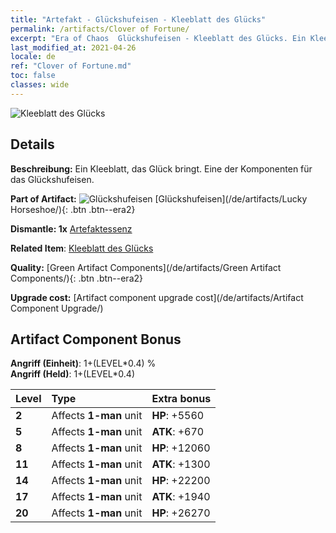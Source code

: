 ```yaml
---
title: "Artefakt - Glückshufeisen - Kleeblatt des Glücks"
permalink: /artifacts/Clover of Fortune/
excerpt: "Era of Chaos  Glückshufeisen - Kleeblatt des Glücks. Ein Kleeblatt, das Glück bringt. Eine der Komponenten für das Glückshufeisen."
last_modified_at: 2021-04-26
locale: de
ref: "Clover of Fortune.md"
toc: false
classes: wide
---
```


 ![Kleeblatt des Glücks](/images/t/artifact_40121.png)



## Details

 **Beschreibung:** Ein Kleeblatt, das Glück bringt. Eine der Komponenten für das Glückshufeisen.

 **Part of Artifact:** ![Glückshufeisen](/images/t/icon_artifact_12.png) [Glückshufeisen](/de/artifacts/Lucky Horseshoe/){: .btn .btn--era2}

 **Dismantle: 1x** [Artefaktessenz](/ItemsDE/con_905/)

 **Related Item**: [Kleeblatt des Glücks](/ItemsDE/art_109/)

 **Quality:** [Green Artifact Components](/de/artifacts/Green Artifact Components/){: .btn .btn--era2}

 **Upgrade cost:** [Artifact component upgrade cost](/de/artifacts/Artifact Component Upgrade/)

## Artifact Component Bonus

  **Angriff (Einheit)**: 1+(LEVEL\*0.4) %<br/>**Angriff (Held)**: 1+(LEVEL\*0.4)

  |  Level  | Type |    Extra bonus  | 
  |:--------|:-----|:----------------| 
  | **2** | Affects **1-man** unit | **HP**: +5560 | 
  | **5** | Affects **1-man** unit | **ATK**: +670 | 
  | **8** | Affects **1-man** unit | **HP**: +12060 | 
  | **11** | Affects **1-man** unit | **ATK**: +1300 | 
  | **14** | Affects **1-man** unit | **HP**: +22200 | 
  | **17** | Affects **1-man** unit | **ATK**: +1940 | 
  | **20** | Affects **1-man** unit | **HP**: +26270 | 
